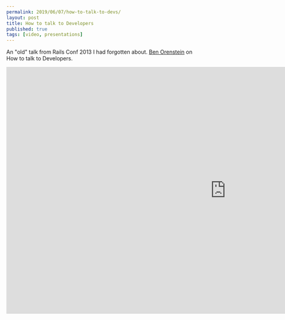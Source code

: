 ```yaml
---
permalink: 2019/06/07/how-to-talk-to-devs/
layout: post
title: How to talk to Developers
published: true
tags: [video, presentations]
---
```


An "old" talk from Rails Conf 2013 I had forgotten about. <a href="https://twitter.com/r00k">Ben Orenstein</a> on How to
talk to Developers.

<iframe width="1152" height="648" src="https://www.youtube.com/embed/l9JXH7JPjR4" frameborder="0" allow="accelerometer; autoplay; encrypted-media; gyroscope; picture-in-picture" allowfullscreen></iframe>
